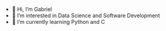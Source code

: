 - 👋 Hi, I’m Gabriel
- 👀 I’m interested in Data Science and Software Development
- 🌱 I’m currently learning Python and C

<!---
gbrlwa/gbrlwa is a ✨ special ✨ repository because its `README.md` (this file) appears on your GitHub profile.
You can click the Preview link to take a look at your changes.
--->
